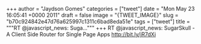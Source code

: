 
+++
author = "Jaydson Gomes"
categories = ["tweet"]
date = "Mon May 23 16:05:41 +0000 2011"
draft = false
image = "{TWEET_IMAGE}"
slug = "b70c924842e47d76a625997c1311c6bad8eda51e"
tags = ["tweet"]
title = """RT @javascript_news: Suga..."""
+++
RT @javascript_news: SugarSkull - A Client Side Router for Single Page Apps http://bit.ly/jR7dXi
